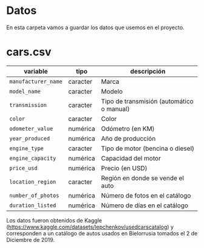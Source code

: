# Datos

En esta carpeta vamos a guardar los datos que usemos en el proyecto.

# cars.csv

| variable            | tipo     | descripción                               |
|---------------------|----------|-------------------------------------------|
| `manufacturer_name` | caracter | Marca                                     |
| `model_name`        | caracter | Modelo                                    |
| `transmission`      | caracter | Tipo de transmisión (automático o manual) |
| `color`             | caracter | Color                                     |
| `odometer_value`    | numérica | Odómetro (en KM)                          |
| `year_produced`     | numérica | Año de producción                         |
| `engine_type`       | caracter | Tipo de motor (bencina o diesel)          |
| `engine_capacity`   | numérica | Capacidad del motor                       |
| `price_usd`         | numérica | Precio (en USD)                           |
| `location_region`   | caracter | Región en donde se vende el auto          |
| `number_of_photos`  | numérica | Número de fotos en el catálogo            |
| `duration_listed`   | numérica | Número de días en el catálogo             |

Los datos fueron obtenidos de Kaggle (<https://www.kaggle.com/datasets/lepchenkov/usedcarscatalog>) y corresponden a un catálogo de autos usados en Bielorrusia tomados el 2 de Diciembre de 2019.